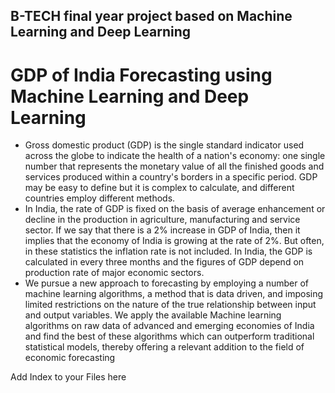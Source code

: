 
B-TECH final year project based on Machine Learning and Deep Learning
------------------------------------------------------------------------------------------------
# GDP of India Forecasting using Machine Learning and Deep Learning
* Gross domestic product (GDP) is the single standard indicator used across the globe to indicate
the health of a nation's economy: one single number that represents the monetary value of all
the finished goods and services produced within a country's borders in a specific period. GDP
may be easy to define but it is complex to calculate, and different countries employ different
methods.
* In India, the rate of GDP is fixed on the basis of average enhancement or decline in the
production in agriculture, manufacturing and service sector. If we say that there is a 2%
increase in GDP of India, then it implies that the economy of India is growing at the rate of 2%.
But often, in these statistics the inflation rate is not included. In India, the GDP is calculated in
every three months and the figures of GDP depend on production rate of major economic
sectors.
* We pursue a new approach to forecasting by employing a number of machine learning
algorithms, a method that is data driven, and imposing limited restrictions on the nature of the
true relationship between input and output variables. We apply the available Machine learning 
algorithms on raw data of advanced and emerging economies of India and find the best of
these algorithms which can outperform traditional statistical models, thereby offering a
relevant addition to the field of economic forecasting

Add Index to your Files here 
